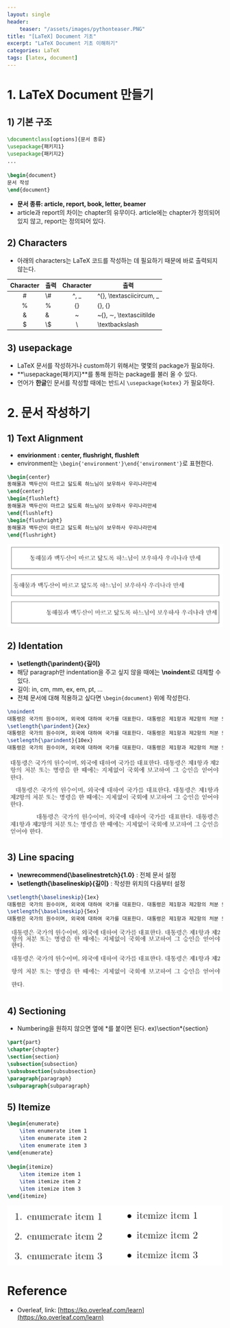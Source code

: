 ```yaml
---
layout: single
header:
    teaser: "/assets/images/pythonteaser.PNG"
title: "[LaTeX] Document 기초"
excerpt: "LaTeX Document 기초 이해하기"
categories: LaTeX
tags: [latex, document]
---
```


# 1. LaTeX Document 만들기
## 1) 기본 구조 

```tex
\documentclass[options]{문서 종류}
\usepackage{패키지1}
\usepackage{패키지2}
...

\begin{document}
문서 작성
\end{document}
```
* **문서 종류: article, report, book, letter, beamer**
* article과 report의 차이는 chapter의 유무이다. article에는 chapter가 정의되어 있지 않고, report는 정의되어 있다.

## 2) Characters
* 아래의 characters는 LaTeX 코드를 작성하는 데 필요하기 때문에 바로 출력되지 않는다.

|Character| 출력 |Character| 출력 |
|:-------:|-----|:--------:|---|
|#        | \\# |^, _     | \^{}, \textasciicircum, \_ |
|%        | \%  |{}       | \{\}, $\lbrace\rbrace$ |
|&        | \&  |~        | \~{}, $\sim$, \textasciitilde |
|$        | \\$ |\        | \textbackslash |

## 3) usepackage
* LaTeX 문서를 작성하거나 custom하기 위해서는 몇몇의 package가 필요하다. 
* **\usepackage{패키지}**를 통해 원하는 package를 불러 올 수 있다. 
* 언어가 **한글**인 문서를 작성할 때에는 반드시 `\usepackage{kotex}` 가 필요하다. 

# 2. 문서 작성하기
## 1) Text Alignment
* **envirionment : center, flushright, flushleft**
* environment는 `\begin{'environment'}\end{'environment'}`로 표현한다.

```tex
\begin{center}
동해물과 백두산이 마르고 닳도록 하느님이 보우하사 우리나라만세
\end{center}
\begin{flushleft}
동해물과 백두산이 마르고 닳도록 하느님이 보우하사 우리나라만세
\end{flushleft}
\begin{flushright}
동해물과 백두산이 마르고 닳도록 하느님이 보우하사 우리나라만세
\end{flushright}
```

<p style="text-align:center;">
    <img src="/assets/images/latex/textalign.PNG">
</p>

## 2) Identation
* **\setlength{\parindent}{길이}**
* 해당 paragraph만 indentation을 주고 싶지 않을 때에는 **\noindent**로 대체할 수 있다.
* 길이: in, cm, mm, ex, em, pt, ... 
* 전체 문서에 대해 적용하고 싶다면 `\begin{document}` 위에 작성한다. 

```tex
\noindent
대통령은 국가의 원수이며, 외국에 대하여 국가를 대표한다. 대통령은 제1항과 제2항의 처분 또는 명령을 한 때에는 지체없이 국회에 보고하여 그 승인을 얻어야 한다.\par
\setlength{\parindent}{2ex}
대통령은 국가의 원수이며, 외국에 대하여 국가를 대표한다. 대통령은 제1항과 제2항의 처분 또는 명령을 한 때에는 지체없이 국회에 보고하여 그 승인을 얻어야 한다.\par
\setlength{\parindent}{10ex}
대통령은 국가의 원수이며, 외국에 대하여 국가를 대표한다. 대통령은 제1항과 제2항의 처분 또는 명령을 한 때에는 지체없이 국회에 보고하여 그 승인을 얻어야 한다.
```
<p style="text-align:center;">
    <img src="/assets/images/latex/indentation.PNG">
</p>

## 3) Line spacing
* **\newrecommend{\baselinestretch}{1.0}** : 전체 문서 설정
* **\setlength{\baselineskip}{길이}** : 작성한 위치의 다음부터 설정

```tex
\setlength{\baselineskip}{1ex}
대통령은 국가의 원수이며, 외국에 대하여 국가를 대표한다. 대통령은 제1항과 제2항의 처분 또는 명령을 한 때에는 지체없이 국회에 보고하여 그 승인을 얻어야 한다.\par
\setlength{\baselineskip}{5ex}
대통령은 국가의 원수이며, 외국에 대하여 국가를 대표한다. 대통령은 제1항과 제2항의 처분 또는 명령을 한 때에는 지체없이 국회에 보고하여 그 승인을 얻어야 한다.
```
<p style="text-align:center;">
    <img src="/assets/images/latex/spacing.PNG">
</p>

## 4) Sectioning
* Numbering을 원하지 않으면 옆에 *를 붙이면 된다. ex)\section\*{section}

```tex
\part{part}
\chapter{chapter}
\section{section}
\subsection{subsection}
\subsubsection{subsubsection}
\paragraph{paragraph}
\subparagraph{subparagraph}
```

## 5) Itemize

```tex
\begin{enumerate}
    \item enumerate item 1
    \item enumerate item 2
    \item enumerate item 3
\end{enumerate}

\begin{itemize}
    \item itemize item 1
    \item itemize item 2
    \item itemize item 3
\end{itemize}
```
<p style="text-align:center;">
    <img src="/assets/images/latex/itemize.PNG">
</p>

<div class="notice" markdown="1">

# Reference

* Overleaf, link: [https://ko.overleaf.com/learn](https://ko.overleaf.com/learn)
</div>